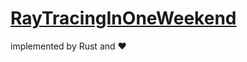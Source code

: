 # [RayTracingInOneWeekend](https://raytracing.github.io/books/RayTracingInOneWeekend.html)

implemented by Rust and ❤️